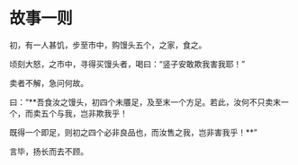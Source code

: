 # 故事一则
初，有一人甚饥，步至市中，购馒头五个，之家，食之。
 

顷刻大怒，之市中，寻得买馒头者，喝曰：“竖子安敢欺我害我耶！”
 

卖者不解，急问何故。
 

曰：“**吾食汝之馒头，初四个未餍足，及至末一个方足。若此，汝何不只卖末一个，而卖五个与我，岂非欺我乎！
 

既得一个即足，则初之四个必非良品也，而汝售之我，岂非害我乎！**”
 

言毕，扬长而去不顾。
